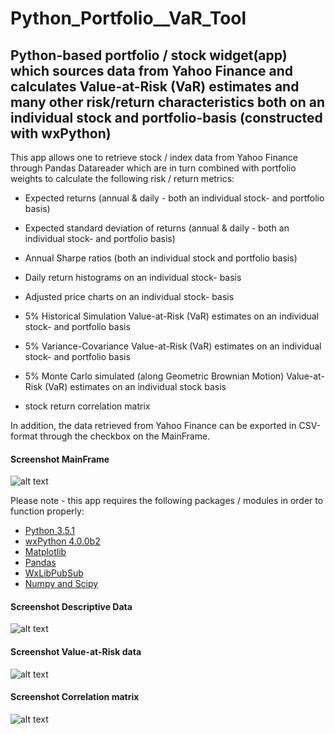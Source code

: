 # Python_Portfolio__VaR_Tool

## Python-based portfolio / stock widget(app) which sources data from Yahoo Finance and calculates Value-at-Risk (VaR) estimates and many other risk/return characteristics both on an individual stock and portfolio-basis (constructed with wxPython)

This app allows one to retrieve stock / index data from Yahoo Finance through Pandas Datareader which are in turn combined with portfolio weights to calculate the following risk / return metrics:

 - Expected returns (annual & daily - both an individual stock- and portfolio basis)
 - Expected standard deviation of returns (annual & daily - both an individual stock- and portfolio basis)
 - Annual Sharpe ratios (both an individual stock and portfolio basis)
 - Daily return histograms on an individual stock- basis
 - Adjusted price charts on an individual stock- basis
 
 - 5% Historical Simulation Value-at-Risk (VaR) estimates on an individual stock- and portfolio basis
 - 5% Variance-Covariance Value-at-Risk (VaR) estimates on an individual stock- and portfolio basis
 - 5% Monte Carlo simulated (along Geometric Brownian Motion) Value-at-Risk (VaR) estimates on an individual stock basis
 
 - stock return correlation matrix
 
In addition, the data retrieved from Yahoo Finance can be exported in CSV-format through the checkbox on the MainFrame.

#### Screenshot MainFrame
![alt text](https://raw.githubusercontent.com/Weesper1985/Python_Portfolio__VaR_Tool//master/Main.png)

Please note - this app requires the following packages / modules in order to function properly:

- [Python 3.5.1](https://www.python.org/downloads/release/python-351/)
- [wxPython 4.0.0b2](https://www.wxpython.org/pages/downloads/)
- [Matplotlib](https://matplotlib.org/)
- [Pandas](https://pandas.pydata.org/)
- [WxLibPubSub](https://wiki.wxpython.org/WxLibPubSub)
- [Numpy and Scipy](https://docs.scipy.org/doc/)

#### Screenshot Descriptive Data
![alt text](https://raw.githubusercontent.com/Weesper1985/Python_Portfolio__VaR_Tool//master/Tab1.png)

#### Screenshot Value-at-Risk data
![alt text](https://raw.githubusercontent.com/Weesper1985/Python_Portfolio__VaR_Tool//master/Tab2.png)

#### Screenshot Correlation matrix
![alt text](https://raw.githubusercontent.com/Weesper1985/Python_Portfolio__VaR_Tool//master/Tab3.png)
